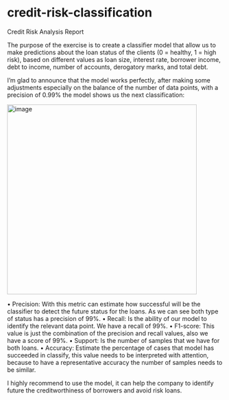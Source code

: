 # credit-risk-classification

Credit Risk Analysis Report

The purpose of the exercise is to create a classifier model that allow us to make predictions about the loan status of the clients (0 = healthy, 1 = high risk), based on different values as loan size, interest rate, borrower income, debt to income, number of accounts, derogatory marks, and total debt.

I’m glad to announce that the model works perfectly, after making some adjustments especially on the balance of the number of data points, with a precision of 0.99% the model shows us the next classification:

<img width="442" alt="image" src="https://github.com/RafaOB95/credit-risk-classification/assets/127167255/317db8f1-c51c-4eb5-a474-d4ce7ec85c6c">
 

•	Precision: With this metric can estimate how successful will be the classifier to detect the future status for the loans. As we can see both type of status has a precision of 99%.
•	Recall: Is the ability of our model to identify the relevant data point. We have a recall of 99%.
•	F1-score: This value is just the combination of the precision and recall values, also we have a score of 99%.
•	Support: Is the number of samples that we have for both loans.
•	Accuracy: Estimate the percentage of cases that model has succeeded in classify, this value needs to be interpreted with attention, because to have a representative accuracy the number of samples needs to be similar. 

I highly recommend to use the model, it can help the company to identify future the creditworthiness of borrowers and avoid risk loans.


 
